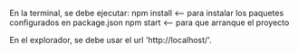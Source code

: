 En la terminal, se debe ejecutar:
	npm install	<-- para instalar los paquetes configurados en package.json
	npm start	<-- para que arranque el proyecto

En el explorador, se debe usar el url 'http://localhost/'.